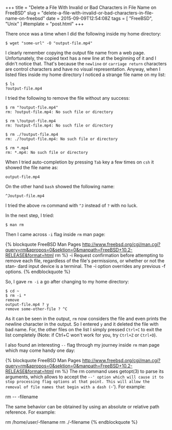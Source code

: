 +++
title = "Delete a File With Invalid or Bad Characters in File Name on FreeBSD"
slug = "delete-a-file-with-invalid-or-bad-characters-in-file-name-on-freebsd"
date = 2015-09-09T12:54:08Z
tags = [ "FreeBSD", "Unix" ]
#template = "post.html"
+++

There once was a time when I did the following inside my home directory:

    $ wget "some-url" -O "output-file.mp4"

I clearly remember copying the output file name from a web page. Unfortunately, the copied text has a new line at the beginning of it and I didn't notice that. That's because the <code>newline</code> or <code>carriage return</code> characters are control characters and have no visual representation. Anyway, when I listed files inside my home directory I noticed a strange file name on my list:

    $ ls
    ?output-file.mp4

<!-- more -->

I tried the following to remove the file without any success:

    $ rm "?output-file.mp4"
    rm: ?output-file.mp4: No such file or directory

    $ rm \?output-file.mp4
    rm: ?output-file.mp4: No such file or directory

    $ rm ./?output-file.mp4
    rm: ./?output-file.mp4: No such file or directory

    $ rm *.mp4
    rm: *.mp4: No such file or directory

When I tried auto-completion by pressing <code>Tab</code> key a few times on <code>csh</code> it showed the file name as:

    output-file.mp4

On the other hand <code>bash</code> showed the following name:

    ^Joutput-file.mp4

I tried the above <code>rm</code> command with <code>^J</code> instead of <code>?</code> with no luck.

In the next step, I tried:

    $ man rm

Then I came across <code>-i</code> flag inside <code>rm</code> man page:

{% blockquote FreeBSD Man Pages http://www.freebsd.org/cgi/man.cgi?query=rm&apropos=0&sektion=0&manpath=FreeBSD+10.2-RELEASE&format=html rm %}
-i      Request confirmation before attempting to remove each file,
        regardless of the file's permissions, or whether or not the stan-
        dard input device is a terminal. The -i option overrides any
        previous -f options.
{% endblockquote %}

So, I gave <code>rm -i</code> a go after changing to my home directory:

    $ cd ~
    $ rm -i *
    remove
    output-file.mp4 ? y
    remove some-other-file ? ^C

As it can be seen in the output, <code>rm</code> now considers the file and even prints the newline character in the output. So I entered <code>y</code> and it deleted the file with bad name. For, the other files on the list I simply pressed <code>Ctrl+C</code> to exit the list completely (Note: if Ctrl+C won't work for you, try <code>Ctrl+Z</code> or <code>Ctrl+D</code>).

I also found an interesting <code>--</code> flag through my journey inside <code>rm</code> man page which may come handy one day:

{% blockquote FreeBSD Man Pages http://www.freebsd.org/cgi/man.cgi?query=rm&apropos=0&sektion=0&manpath=FreeBSD+10.2-RELEASE&format=html rm %}
The rm command uses getopt(3) to parse its arguments, which allows to
accept the `--' option which will cause it to stop processing flag
options at that point. This will allow the removal of file names that
begin with a dash (`-'). For example:

rm -- -filename

The same behavior can be obtained by using an absolute or relative path
reference. For example:

rm /home/user/-filename
rm ./-filename
{% endblockquote %}


